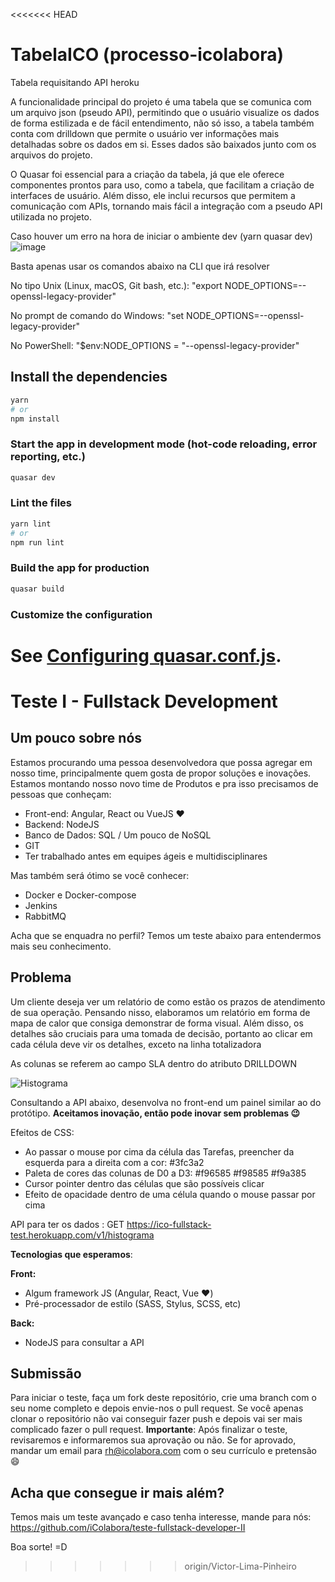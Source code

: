 <<<<<<< HEAD
# TabelaICO (processo-icolabora)

Tabela requisitando API heroku

A funcionalidade principal do projeto é uma tabela que se comunica com um arquivo json (pseudo API), permitindo que o usuário visualize os dados de forma estilizada e de fácil entendimento, não só isso, a tabela também conta com drilldown que permite o usuário ver informações mais detalhadas sobre os dados em si. Esses dados são baixados junto com os arquivos do projeto.

O Quasar foi essencial para a criação da tabela, já que ele oferece componentes prontos para uso, como a tabela, que facilitam a criação de interfaces de usuário. Além disso, ele inclui recursos que permitem a comunicação com APIs, tornando mais fácil a integração com a pseudo API utilizada no projeto.

Caso houver um erro na hora de iniciar o ambiente dev (yarn quasar dev)
![image](https://user-images.githubusercontent.com/106493859/235708487-4f30aeca-c187-4dc6-b2ee-217315b81c46.png)

Basta apenas usar os comandos abaixo na CLI que irá resolver

No tipo Unix (Linux, macOS, Git bash, etc.): "export NODE_OPTIONS=--openssl-legacy-provider"

No prompt de comando do Windows: "set NODE_OPTIONS=--openssl-legacy-provider"

No PowerShell: "$env:NODE_OPTIONS = "--openssl-legacy-provider"

## Install the dependencies
```bash
yarn
# or
npm install
```

### Start the app in development mode (hot-code reloading, error reporting, etc.)
```bash
quasar dev
```


### Lint the files
```bash
yarn lint
# or
npm run lint
```

### Build the app for production
```bash
quasar build
```

### Customize the configuration
See [Configuring quasar.conf.js](https://v1.quasar.dev/quasar-cli/quasar-conf-js).
=======
# Teste I - Fullstack Development

## Um pouco sobre nós

Estamos procurando uma pessoa desenvolvedora que possa agregar em nosso time, principalmente quem gosta de propor soluções e inovações. Estamos montando nosso novo time de Produtos e pra isso precisamos de pessoas que conheçam:

- Front-end: Angular, React ou VueJS ♥️
- Backend: NodeJS 
- Banco de Dados: SQL / Um pouco de NoSQL
- GIT
- Ter trabalhado antes em equipes ágeis e multidisciplinares


Mas também será ótimo se você conhecer:

- Docker e Docker-compose
- Jenkins
- RabbitMQ

Acha que se enquadra no perfil? Temos um teste abaixo para entendermos mais seu conhecimento.


## Problema

Um cliente deseja ver um relatório de como estão os prazos de atendimento de sua operação. Pensando nisso, elaboramos um relatório em forma de mapa de calor que consiga demonstrar de forma visual. Além disso, os detalhes são cruciais para uma tomada de decisão, portanto ao clicar em cada célula deve vir os detalhes, exceto na linha totalizadora

As colunas se referem ao campo SLA dentro do atributo DRILLDOWN

![Histograma](https://uploaddeimagens.com.br/images/003/609/209/original/img001.png?1640888617)

Consultando a API abaixo, desenvolva no front-end um painel similar ao do protótipo. **Aceitamos inovação, então pode inovar sem problemas 😉**

Efeitos de CSS:

- Ao passar o mouse por cima da célula das Tarefas, preencher da esquerda para a direita com a cor: #3fc3a2
- Paleta de cores das colunas de D0 a D3: #f96585 #f98585 #f9a385
- Cursor pointer dentro das células que são possíveis clicar
- Efeito de opacidade dentro de uma célula quando o mouse passar por cima

API para ter os dados : GET https://ico-fullstack-test.herokuapp.com/v1/histograma

**Tecnologias que esperamos**:

**Front:**
- Algum framework JS (Angular, React, Vue ♥️)
- Pré-processador de estilo (SASS, Stylus, SCSS, etc)

**Back:**
- NodeJS para consultar a API

## Submissão
Para iniciar o teste, faça um fork deste repositório, crie uma branch com o seu nome completo e depois envie-nos o pull request. Se você apenas clonar o repositório não vai conseguir fazer push e depois vai ser mais complicado fazer o pull request. **Importante**: Após finalizar o teste, revisaremos e informaremos sua aprovação ou não. Se for aprovado, mandar um email para rh@icolabora.com com o seu currículo e pretensão 😄

## Acha que consegue ir mais além?

Temos mais um teste avançado e caso tenha interesse, mande para nós: https://github.com/iColabora/teste-fullstack-developer-II

Boa sorte! =D
>>>>>>> origin/Victor-Lima-Pinheiro
